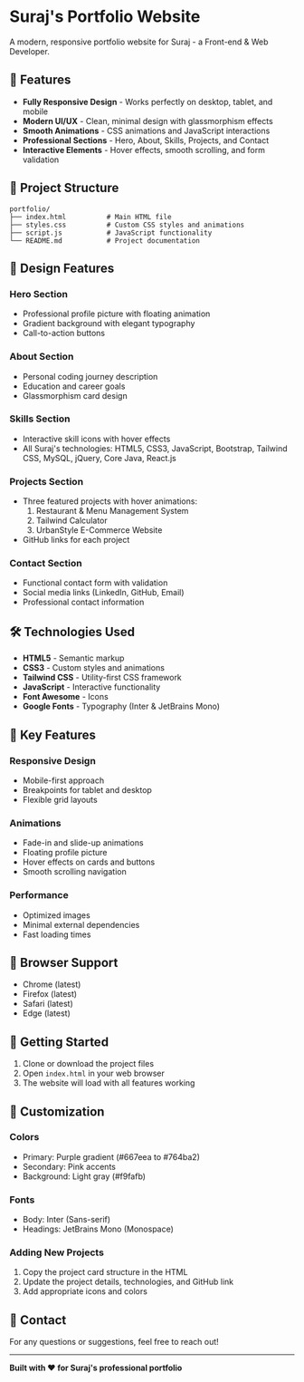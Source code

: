 # Suraj's Portfolio Website

A modern, responsive portfolio website for Suraj - a Front-end & Web Developer.

## 🚀 Features

- **Fully Responsive Design** - Works perfectly on desktop, tablet, and mobile
- **Modern UI/UX** - Clean, minimal design with glassmorphism effects
- **Smooth Animations** - CSS animations and JavaScript interactions
- **Professional Sections** - Hero, About, Skills, Projects, and Contact
- **Interactive Elements** - Hover effects, smooth scrolling, and form validation

## 📁 Project Structure

```
portfolio/
├── index.html          # Main HTML file
├── styles.css          # Custom CSS styles and animations
├── script.js           # JavaScript functionality
└── README.md           # Project documentation
```

## 🎨 Design Features

### Hero Section
- Professional profile picture with floating animation
- Gradient background with elegant typography
- Call-to-action buttons

### About Section
- Personal coding journey description
- Education and career goals
- Glassmorphism card design

### Skills Section
- Interactive skill icons with hover effects
- All Suraj's technologies: HTML5, CSS3, JavaScript, Bootstrap, Tailwind CSS, MySQL, jQuery, Core Java, React.js

### Projects Section
- Three featured projects with hover animations:
  1. Restaurant & Menu Management System
  2. Tailwind Calculator
  3. UrbanStyle E-Commerce Website
- GitHub links for each project

### Contact Section
- Functional contact form with validation
- Social media links (LinkedIn, GitHub, Email)
- Professional contact information

## 🛠️ Technologies Used

- **HTML5** - Semantic markup
- **CSS3** - Custom styles and animations
- **Tailwind CSS** - Utility-first CSS framework
- **JavaScript** - Interactive functionality
- **Font Awesome** - Icons
- **Google Fonts** - Typography (Inter & JetBrains Mono)

## 🎯 Key Features

### Responsive Design
- Mobile-first approach
- Breakpoints for tablet and desktop
- Flexible grid layouts

### Animations
- Fade-in and slide-up animations
- Floating profile picture
- Hover effects on cards and buttons
- Smooth scrolling navigation

### Performance
- Optimized images
- Minimal external dependencies
- Fast loading times

## 📱 Browser Support

- Chrome (latest)
- Firefox (latest)
- Safari (latest)
- Edge (latest)

## 🚀 Getting Started

1. Clone or download the project files
2. Open `index.html` in your web browser
3. The website will load with all features working

## 📝 Customization

### Colors
- Primary: Purple gradient (#667eea to #764ba2)
- Secondary: Pink accents
- Background: Light gray (#f9fafb)

### Fonts
- Body: Inter (Sans-serif)
- Headings: JetBrains Mono (Monospace)

### Adding New Projects
1. Copy the project card structure in the HTML
2. Update the project details, technologies, and GitHub link
3. Add appropriate icons and colors

## 📧 Contact

For any questions or suggestions, feel free to reach out!

---

**Built with ❤️ for Suraj's professional portfolio** 